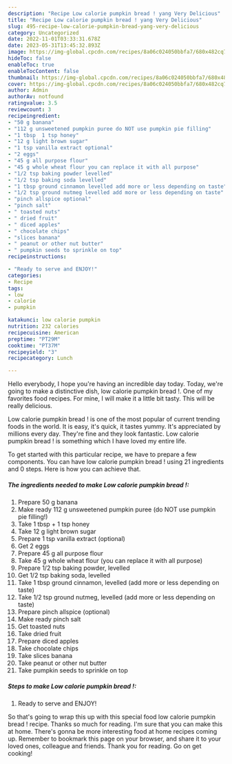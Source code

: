 ```yaml
---
description: "Recipe Low calorie pumpkin bread ! yang Very Delicious"
title: "Recipe Low calorie pumpkin bread ! yang Very Delicious"
slug: 495-recipe-low-calorie-pumpkin-bread-yang-very-delicious
category: Uncategorized
date: 2022-11-01T03:33:31.678Z
date: 2023-05-31T13:45:32.893Z
image: https://img-global.cpcdn.com/recipes/8a06c024050bbfa7/680x482cq70/low-calorie-pumpkin-bread-recipe-main-photo.jpg
hideToc: false
enableToc: true
enableTocContent: false
thumbnail: https://img-global.cpcdn.com/recipes/8a06c024050bbfa7/680x482cq70/low-calorie-pumpkin-bread-recipe-main-photo.jpg
cover: https://img-global.cpcdn.com/recipes/8a06c024050bbfa7/680x482cq70/low-calorie-pumpkin-bread-recipe-main-photo.jpg
author: Admin
authorAv: notfound
ratingvalue: 3.5
reviewcount: 3
recipeingredient:
- "50 g banana"
- "112 g unsweetened pumpkin puree do NOT use pumpkin pie filling"
- "1 tbsp  1 tsp honey"
- "12 g light brown sugar"
- "1 tsp vanilla extract optional"
- "2 eggs"
- "45 g all purpose flour"
- "45 g whole wheat flour you can replace it with all purpose"
- "1/2 tsp baking powder levelled"
- "1/2 tsp baking soda levelled"
- "1 tbsp ground cinnamon levelled add more or less depending on taste"
- "1/2 tsp ground nutmeg levelled add more or less depending on taste"
- "pinch allspice optional"
- "pinch salt"
- " toasted nuts"
- " dried fruit"
- " diced apples"
- " chocolate chips"
- "slices banana"
- " peanut or other nut butter"
- " pumpkin seeds to sprinkle on top"
recipeinstructions:

- "Ready to serve and ENJOY!"
categories:
- Recipe
tags:
- low
- calorie
- pumpkin

katakunci: low calorie pumpkin 
nutrition: 232 calories
recipecuisine: American
preptime: "PT29M"
cooktime: "PT37M"
recipeyield: "3"
recipecategory: Lunch

---
```



Hello everybody, I hope you're having an incredible day today. Today, we're going to make a distinctive dish, low calorie pumpkin bread !. One of my favorites food recipes. For mine, I will make it a little bit tasty. This will be really delicious.



Low calorie pumpkin bread ! is one of the most popular of current trending foods in the world. It is easy, it's quick, it tastes yummy. It's appreciated by millions every day. They're fine and they look fantastic. Low calorie pumpkin bread ! is something which I have loved my entire life.


To get started with this particular recipe, we have to prepare a few components. You can have low calorie pumpkin bread ! using 21 ingredients and 0 steps. Here is how you can achieve that.

<!--inarticleads1-->

##### The ingredients needed to make Low calorie pumpkin bread !:

1. Prepare 50 g banana
1. Make ready 112 g unsweetened pumpkin puree (do NOT use pumpkin pie filling!)
1. Take 1 tbsp + 1 tsp honey
1. Take 12 g light brown sugar
1. Prepare 1 tsp vanilla extract (optional)
1. Get 2 eggs
1. Prepare 45 g all purpose flour
1. Take 45 g whole wheat flour (you can replace it with all purpose)
1. Prepare 1/2 tsp baking powder, levelled
1. Get 1/2 tsp baking soda, levelled
1. Take 1 tbsp ground cinnamon, levelled (add more or less depending on taste)
1. Take 1/2 tsp ground nutmeg, levelled (add more or less depending on taste)
1. Prepare pinch allspice (optional)
1. Make ready pinch salt
1. Get  toasted nuts
1. Take  dried fruit
1. Prepare  diced apples
1. Take  chocolate chips
1. Take slices banana
1. Take  peanut or other nut butter
1. Take  pumpkin seeds to sprinkle on top




<!--inarticleads2-->

##### Steps to make Low calorie pumpkin bread !:


1. Ready to serve and ENJOY!



So that's going to wrap this up with this special food low calorie pumpkin bread ! recipe. Thanks so much for reading. I'm sure that you can make this at home. There's gonna be more interesting food at home recipes coming up. Remember to bookmark this page on your browser, and share it to your loved ones, colleague and friends. Thank you for reading. Go on get cooking!
